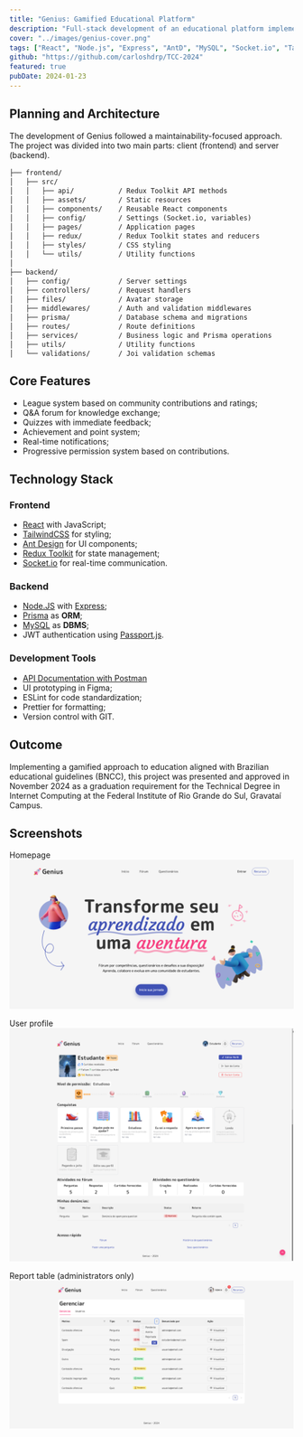 ```yaml
---
title: "Genius: Gamified Educational Platform"
description: "Full-stack development of an educational platform implementing gamification, permission system, and real-time communication."
cover: "../images/genius-cover.png"
tags: ["React", "Node.js", "Express", "AntD", "MySQL", "Socket.io", "TailwindCSS", "Prisma"]
github: "https://github.com/carloshdrp/TCC-2024"
featured: true
pubDate: 2024-01-23
---
```


## Planning and Architecture
The development of Genius followed a maintainability-focused approach. The project was divided into two main parts: client (frontend) and server (backend).

```
├── frontend/
│   ├── src/
│   │   ├── api/           / Redux Toolkit API methods
│   │   ├── assets/        / Static resources
│   │   ├── components/    / Reusable React components
│   │   ├── config/        / Settings (Socket.io, variables)
│   │   ├── pages/         / Application pages
│   │   ├── redux/         / Redux Toolkit states and reducers
│   │   ├── styles/        / CSS styling
│   │   └── utils/         / Utility functions
│
├── backend/
│   ├── config/            / Server settings
│   ├── controllers/       / Request handlers
│   ├── files/             / Avatar storage
│   ├── middlewares/       / Auth and validation middlewares
│   ├── prisma/            / Database schema and migrations
│   ├── routes/            / Route definitions
│   ├── services/          / Business logic and Prisma operations
│   ├── utils/             / Utility functions
│   └── validations/       / Joi validation schemas
```

## Core Features

- League system based on community contributions and ratings;
- Q&A forum for knowledge exchange;
- Quizzes with immediate feedback;
- Achievement and point system;
- Real-time notifications;
- Progressive permission system based on contributions.

## Technology Stack

### Frontend
- <a href="https://react.dev" target="_blank" rel="noopener noreferrer">React</a> with JavaScript;
- <a href="https://tailwindcss.com" target="_blank" rel="noopener noreferrer">TailwindCSS</a> for styling;
- <a href="https://ant.design" target="_blank" rel="noopener noreferrer">Ant Design</a> for UI components;
- <a href="https://redux-toolkit.js.org" target="_blank" rel="noopener noreferrer">Redux Toolkit</a> for state management;
- <a href="https://socket.io" target="_blank" rel="noopener noreferrer">Socket.io</a> for real-time communication.

### Backend
- <a href="https://nodejs.org/pt" target="_blank" rel="noopener noreferrer">Node.JS</a> with <a href="http://expressjs.com/pt-br/" target="_blank" rel="noopener noreferrer">Express</a>;
- <a href="https://www.prisma.io" target="_blank" rel="noopener noreferrer">Prisma</a> as **ORM**;
- <a href="https://www.mysql.com" target="_blank" rel="noopener noreferrer">MySQL</a> as **DBMS**;
- JWT authentication using <a href="https://www.passportjs.org" target="_blank" rel="noopener noreferrer">Passport.js</a>.

### Development Tools
- <a href="https://documenter.getpostman.com/view/26689861/2sAYJ4igB1" target="_blank" rel="noopener noreferrer">API Documentation with Postman</a>
- UI prototyping in Figma;
- ESLint for code standardization;
- Prettier for formatting;
- Version control with GIT.

## Outcome
Implementing a gamified approach to education aligned with Brazilian educational guidelines (BNCC), this project was presented and approved in November 2024 as a graduation requirement for the Technical Degree in Internet Computing at the Federal Institute of Rio Grande do Sul, Gravataí Campus.

## Screenshots
Homepage
![](../images/genius-cover.png)

User profile
![](../images/genius-profile.png)

Report table (administrators only)
![](../images/genius-report-table.png)
